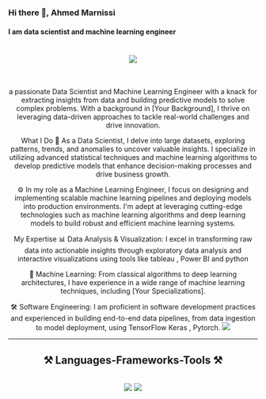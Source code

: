 ### Hi there 👋, Ahmed Marnissi
#### I am data scientist and machine learning engineer 
<h1 align="center">
    <img src="https://readme-typing-svg.herokuapp.com/?font=Righteous&color=F709A2&size=35&center=true&vCenter=true&width=500&height=70&duration=4000&lines=Hi+There!+👋;+I'm+Nour+NOUIRA!;" />
</h1>

<br/>

<div align="center">

a passionate Data Scientist and Machine Learning Engineer with a knack for extracting insights from data and building predictive models to solve complex problems. With a background in [Your Background], I thrive on leveraging data-driven approaches to tackle real-world challenges and drive innovation.

What I Do
🔬 As a Data Scientist, I delve into large datasets, exploring patterns, trends, and anomalies to uncover valuable insights. I specialize in utilizing advanced statistical techniques and machine learning algorithms to develop predictive models that enhance decision-making processes and drive business growth.

⚙️ In my role as a Machine Learning Engineer, I focus on designing and implementing scalable machine learning pipelines and deploying models into production environments. I'm adept at leveraging cutting-edge technologies such as machine learning algorithms and deep learning models to build robust and efficient machine learning systems.

My Expertise
📊 Data Analysis & Visualization: I excel in transforming raw data into actionable insights through exploratory data analysis and interactive visualizations using tools like tableau , Power BI and python

🤖 Machine Learning: From classical algorithms to deep learning architectures, I have experience in a wide range of machine learning techniques, including [Your Specializations].

🛠️ Software Engineering: I am proficient in software development practices and experienced in building end-to-end data pipelines, from data ingestion to model deployment, using TensorFlow Keras , Pytorch.
<a href="https://www.linkedin.com/in/ahmed-marnissi-b8a180255">
    <img src="https://img.shields.io/badge/LinkedIn-0077B5?style=for-the-badge&logo=linkedin&logoColor=white" target="_blank" />
  </a>
 <hr/>
 
<h2 align="center">⚒️ Languages-Frameworks-Tools ⚒️</h2>
<br/>
<div align="center">
    <img src="https://skillicons.dev/icons?i=java,react,angular,bootstrap,mui,html,css,php,vscode,github,figma,git,r,xd" />
      <img src="https://skillicons.dev/icons?i=nodejs,javascript,typescript,express,firebase,mongodb,c,java,mysql,docker,pythonscikitlearn" /><br/>
 


 
  
    
</div>
 </div>
 


<br/>




